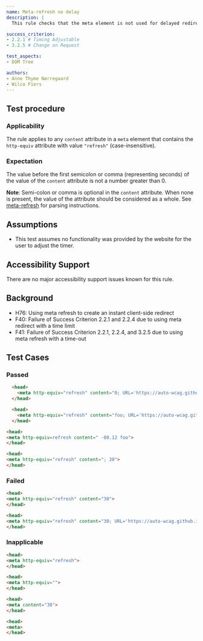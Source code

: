 ```yaml
---
name: Meta-refresh no delay
description: |
  This rule checks that the meta element is not used for delayed redirecting or refreshing.

success_criterion:
- 2.2.1 # Timing Adjustable
- 3.2.5 # Change on Request

test_aspects:
- DOM Tree

authors:
- Anne Thyme Nørregaard
- Wilco Fiers
---
```


## Test procedure

### Applicability

The rule applies to any `content` attribute in a `meta` element that contains the `http-equiv` attribute with value `"refresh"` (case-insensitive).

### Expectation

The value before the first semicolon or comma (representing seconds) of the value of the `content` attribute is not a number greater than 0.

**Note**: Semi-colon or comma is optional in the `content` attribute. When none is present, the value of the attribute should be considered as a whole. See [meta-refresh](https://www.w3.org/TR/html51/document-metadata.html#statedef-http-equiv-refresh) for parsing instructions.

 ## Assumptions  

- This test assumes no functionality was provided by the website for the user to adjust the timer. 

## Accessibility Support 

There are no major accessibility support issues known for this rule.

 ## Background  

- H76: Using meta refresh to create an instant client-side redirect
- F40: Failure of Success Criterion 2.2.1 and 2.2.4 due to using meta redirect with a time limit
- F41: Failure of Success Criterion 2.2.1, 2.2.4, and 3.2.5 due to using meta refresh with a time-out

## Test Cases

### Passed

```html
  <head>           
    <meta http-equiv="refresh" content="0; URL='https://auto-wcag.github.io/auto-wcag/'" />    
  </head>  
```

```html
  <head>           
    <meta http-equiv="refresh" content="foo; URL='https://auto-wcag.github.io/auto-wcag/'" />    
  </head>  
```

```html
<head>
<meta http-equiv=refresh content=" -00.12 foo">
</head>
```

```html
<head>
<meta http-equiv="refresh" content="; 30">
</head>
```

### Failed

```html
<head>
<meta http-equiv="refresh" content="30">
</head>
```
```html
<head>
<meta http-equiv="refresh" content="30; URL='https://auto-wcag.github.io/auto-wcag/'">
</head>
```

### Inapplicable
```html
<head>
<meta http-equiv="refresh">
</head>
```

```html
<head>
<meta http-equiv="">
</head>
```

```html
<head>
<meta content="30">
</head>
```

```html
<head>
<meta>
</head>
```
